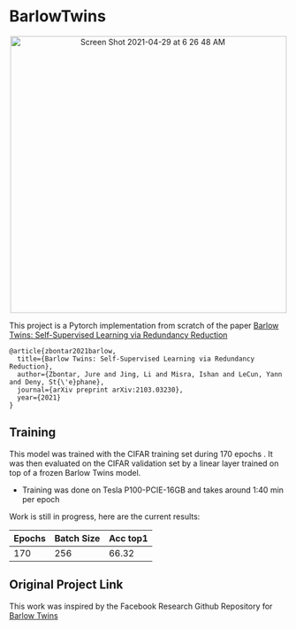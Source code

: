 # BarlowTwins
<p align="center">
  <img width="500" alt="Screen Shot 2021-04-29 at 6 26 48 AM" src="https://user-images.githubusercontent.com/14848164/120419539-b0fab900-c330-11eb-8536-126ce6ce7b85.png">
</p>

This project is a Pytorch implementation from scratch of the paper [Barlow Twins: Self-Supervised Learning via Redundancy Reduction](https://arxiv.org/pdf/2103.03230.pdf)

```
@article{zbontar2021barlow,
  title={Barlow Twins: Self-Supervised Learning via Redundancy Reduction},
  author={Zbontar, Jure and Jing, Li and Misra, Ishan and LeCun, Yann and Deny, St{\'e}phane},
  journal={arXiv preprint arXiv:2103.03230},
  year={2021}
}
```
## Training

This model was trained with the CIFAR training set during 170 epochs . It was then evaluated on the CIFAR validation set by a linear layer trained on top of a frozen Barlow Twins model.

* Training was done on Tesla P100-PCIE-16GB and takes around 1:40 min per epoch

Work is still in progress, here are the current results:

Epochs | Batch Size | Acc top1 |
--- | --- | --- |
170 | 256 | 66.32 | 

## Original Project Link
This work was inspired by the Facebook Research Github Repository for [Barlow Twins](https://github.com/facebookresearch/barlowtwins)
